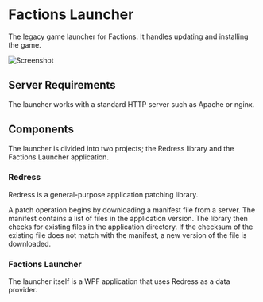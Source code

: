 # Factions Launcher

The legacy game launcher for Factions. It handles updating and installing the game.

![Screenshot](http://i.minus.com/ibjlQAYQQ1C67v.PNG)

## Server Requirements

The launcher works with a standard HTTP server such as Apache or nginx.

## Components

The launcher is divided into two projects; the Redress library and the Factions Launcher application.

### Redress

Redress is a general-purpose application patching library.

A patch operation begins by downloading a manifest file from a server. The manifest contains a list of files in the application version. The library then checks for existing files in the application directory. If the checksum of the existing file does not match with the manifest, a new version of the file is downloaded.

### Factions Launcher

The launcher itself is a WPF application that uses Redress as a data provider.